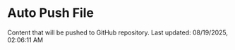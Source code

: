 # Auto Push File

Content that will be pushed to GitHub repository.
Last updated: 08/19/2025, 02:06:11 AM